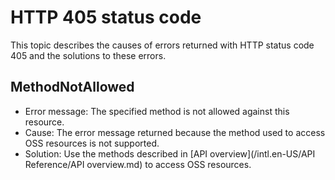 # HTTP 405 status code

This topic describes the causes of errors returned with HTTP status code 405 and the solutions to these errors.

## MethodNotAllowed

-   Error message: The specified method is not allowed against this resource.
-   Cause: The error message returned because the method used to access OSS resources is not supported.
-   Solution: Use the methods described in [API overview](/intl.en-US/API Reference/API overview.md) to access OSS resources.

